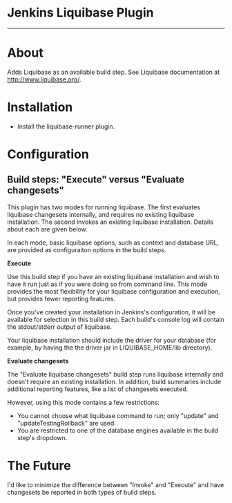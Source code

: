 # Jenkins Liquibase Plugin
---

# About

Adds Liquibase as an available build step.  See Liquibase documentation at http://www.liquibase.org/.

# Installation

*  Install the liquibase-runner plugin.

# Configuration

## Build steps: "Execute" versus "Evaluate changesets"

This plugin has two modes for running liquibase.  The first evaluates liquibase changesets internally, and requires 
no existing liquibase installation.  The second invokes an existing liquibase installation.  Details about each are given
below.

In each mode, basic liquibase options, such as context and database URL, are provided as configuraiton options in the 
build steps.

**Execute**

Use this build step if you have an existing liquibase installation and wish to have it run just as if you were doing so 
from command line.  This mode provides the most flexibility for your liquibase configuration and execution, but provides fewer 
reporting features.

Once you've created your installation in Jenkins's configuration, it will be available for selection in this build 
step.  Each build's console log will contain the stdout/stderr output of liquibase.

Your liquibase installation should include the driver for your database (for example, by having the the driver jar in LIQUIBASE_HOME/lib directory).

**Evaluate changesets**

The "Evaluate liquibase changesets" build step runs liquibase internally and doesn't require an existing installation.  In addition,
build summaries include additional reporting features, like a list of changesets executed.
 
However, using this mode contains a few restrictions:
  * You cannot choose what liquibase command to run; only "update" and "updateTestingRollback" are used.
  * You are restricted to one of the database engines available in the build step's dropdown.
 
# The Future
  
I'd like to minimize the difference between "Invoke" and "Execute" and have changesets be reported in both types of
build steps.
 





